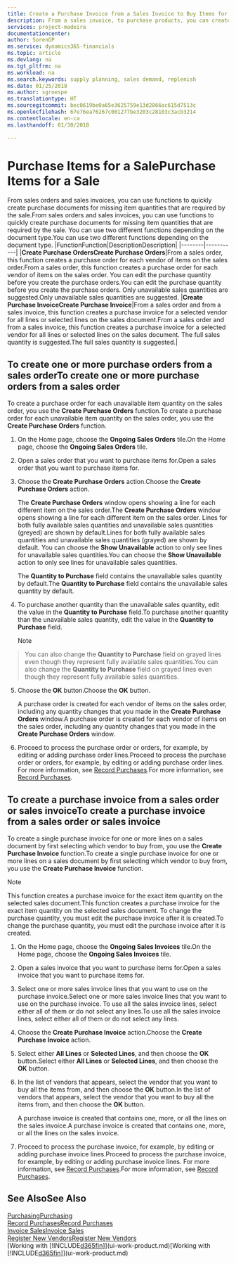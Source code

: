 ```yaml
---
title: Create a Purchase Invoice from a Sales Invoice to Buy Items for a Sale | Microsoft Docs
description: From a sales invoice, to purchase products, you can create a purchase invoice for a vendor or supplier.
services: project-madeira
documentationcenter: 
author: SorenGP
ms.service: dynamics365-financials
ms.topic: article
ms.devlang: na
ms.tgt_pltfrm: na
ms.workload: na
ms.search.keywords: supply planning, sales demand, replenish
ms.date: 01/25/2018
ms.author: sgroespe
ms.translationtype: HT
ms.sourcegitcommit: bec0619be0a65e3625759e13d2866ac615d7513c
ms.openlocfilehash: 67e76ea76267c001277be3203c28103c3acb3214
ms.contentlocale: en-ca
ms.lasthandoff: 01/30/2018

---
```

# <a name="purchase-items-for-a-sale"></a><span data-ttu-id="78bcb-103">Purchase Items for a Sale</span><span class="sxs-lookup"><span data-stu-id="78bcb-103">Purchase Items for a Sale</span></span>
<span data-ttu-id="78bcb-104">From sales orders and sales invoices, you can use functions to quickly create purchase documents for missing item quantities that are required by the sale.</span><span class="sxs-lookup"><span data-stu-id="78bcb-104">From sales orders and sales invoices, you can use functions to quickly create purchase documents for missing item quantities that are required by the sale.</span></span> <span data-ttu-id="78bcb-105">You can use two different functions depending on the document type.</span><span class="sxs-lookup"><span data-stu-id="78bcb-105">You can use two different functions depending on the document type.</span></span>
|<span data-ttu-id="78bcb-106">Function</span><span class="sxs-lookup"><span data-stu-id="78bcb-106">Function</span></span>|<span data-ttu-id="78bcb-107">Description</span><span class="sxs-lookup"><span data-stu-id="78bcb-107">Description</span></span>|
|--------|-----------|
|<span data-ttu-id="78bcb-108">**Create Purchase Orders**</span><span class="sxs-lookup"><span data-stu-id="78bcb-108">**Create Purchase Orders**</span></span>|<span data-ttu-id="78bcb-109">From a sales order, this function creates a purchase order for each vendor of items on the sales order.</span><span class="sxs-lookup"><span data-stu-id="78bcb-109">From a sales order, this function creates a purchase order for each vendor of items on the sales order.</span></span> <span data-ttu-id="78bcb-110">You can edit the purchase quantity before you create the purchase orders.</span><span class="sxs-lookup"><span data-stu-id="78bcb-110">You can edit the purchase quantity before you create the purchase orders.</span></span> <span data-ttu-id="78bcb-111">Only unavailable sales quantities are suggested.</span><span class="sxs-lookup"><span data-stu-id="78bcb-111">Only unavailable sales quantities are suggested.</span></span>
|<span data-ttu-id="78bcb-112">**Create Purchase Invoice**</span><span class="sxs-lookup"><span data-stu-id="78bcb-112">**Create Purchase Invoice**</span></span>|<span data-ttu-id="78bcb-113">From a sales order and from a sales invoice, this function creates a purchase invoice for a selected vendor for all lines or selected lines on the sales document.</span><span class="sxs-lookup"><span data-stu-id="78bcb-113">From a sales order and from a sales invoice, this function creates a purchase invoice for a selected vendor for all lines or selected lines on the sales document.</span></span> <span data-ttu-id="78bcb-114">The full sales quantity is suggested.</span><span class="sxs-lookup"><span data-stu-id="78bcb-114">The full sales quantity is suggested.</span></span>|

## <a name="to-create-one-or-more-purchase-orders-from-a-sales-order"></a><span data-ttu-id="78bcb-115">To create one or more purchase orders from a sales order</span><span class="sxs-lookup"><span data-stu-id="78bcb-115">To create one or more purchase orders from a sales order</span></span>
<span data-ttu-id="78bcb-116">To create a purchase order for each unavailable item quantity on the sales order, you use the **Create Purchase Orders** function.</span><span class="sxs-lookup"><span data-stu-id="78bcb-116">To create a purchase order for each unavailable item quantity on the sales order, you use the **Create Purchase Orders** function.</span></span>

1. <span data-ttu-id="78bcb-117">On the Home page, choose the **Ongoing Sales Orders** tile.</span><span class="sxs-lookup"><span data-stu-id="78bcb-117">On the Home page, choose the **Ongoing Sales Orders** tile.</span></span>
2. <span data-ttu-id="78bcb-118">Open a sales order that you want to purchase items for.</span><span class="sxs-lookup"><span data-stu-id="78bcb-118">Open a sales order that you want to purchase items for.</span></span>
3. <span data-ttu-id="78bcb-119">Choose the **Create Purchase Orders** action.</span><span class="sxs-lookup"><span data-stu-id="78bcb-119">Choose the **Create Purchase Orders** action.</span></span>

    <span data-ttu-id="78bcb-120">The **Create Purchase Orders** window opens showing a line for each different item on the sales order.</span><span class="sxs-lookup"><span data-stu-id="78bcb-120">The **Create Purchase Orders** window opens showing a line for each different item on the sales order.</span></span> <span data-ttu-id="78bcb-121">Lines for both fully available sales quantities and unavailable sales quantities (greyed) are shown by default.</span><span class="sxs-lookup"><span data-stu-id="78bcb-121">Lines for both fully available sales quantities and unavailable sales quantities (grayed) are shown by default.</span></span> <span data-ttu-id="78bcb-122">You can choose the **Show Unavailable** action to only see lines for unavailable sales quantities.</span><span class="sxs-lookup"><span data-stu-id="78bcb-122">You can choose the **Show Unavailable** action to only see lines for unavailable sales quantities.</span></span>

    <span data-ttu-id="78bcb-123">The **Quantity to Purchase** field contains the unavailable sales quantity by default.</span><span class="sxs-lookup"><span data-stu-id="78bcb-123">The **Quantity to Purchase** field contains the unavailable sales quantity by default.</span></span>
4. <span data-ttu-id="78bcb-124">To purchase another quantity than the unavailable sales quantity, edit the value in the **Quantity to Purchase** field.</span><span class="sxs-lookup"><span data-stu-id="78bcb-124">To purchase another quantity than the unavailable sales quantity, edit the value in the **Quantity to Purchase** field.</span></span>

    > [!NOTE]  
>   <span data-ttu-id="78bcb-125">You can also change the **Quantity to Purchase** field on grayed lines even though they represent fully available sales quantities.</span><span class="sxs-lookup"><span data-stu-id="78bcb-125">You can also change the **Quantity to Purchase** field on grayed lines even though they represent fully available sales quantities.</span></span>
5. <span data-ttu-id="78bcb-126">Choose the **OK** button.</span><span class="sxs-lookup"><span data-stu-id="78bcb-126">Choose the **OK** button.</span></span>

    <span data-ttu-id="78bcb-127">A purchase order is created for each vendor of items on the sales order, including any quantity changes that you made in the **Create Purchase Orders** window.</span><span class="sxs-lookup"><span data-stu-id="78bcb-127">A purchase order is created for each vendor of items on the sales order, including any quantity changes that you made in the **Create Purchase Orders** window.</span></span>
7. <span data-ttu-id="78bcb-128">Proceed to process the purchase order or orders, for example, by editing or adding purchase order lines.</span><span class="sxs-lookup"><span data-stu-id="78bcb-128">Proceed to process the purchase order or orders, for example, by editing or adding purchase order lines.</span></span> <span data-ttu-id="78bcb-129">For more information, see [Record Purchases](purchasing-how-record-purchases.md).</span><span class="sxs-lookup"><span data-stu-id="78bcb-129">For more information, see [Record Purchases](purchasing-how-record-purchases.md).</span></span>


## <a name="to-create-a-purchase-invoice-from-a-sales-order-or-sales-invoice"></a><span data-ttu-id="78bcb-130">To create a purchase invoice from a sales order or sales invoice</span><span class="sxs-lookup"><span data-stu-id="78bcb-130">To create a purchase invoice from a sales order or sales invoice</span></span>
<span data-ttu-id="78bcb-131">To create a single purchase invoice for one or more lines on a sales document by first selecting which vendor to buy from, you use the **Create Purchase Invoice** function.</span><span class="sxs-lookup"><span data-stu-id="78bcb-131">To create a single purchase invoice for one or more lines on a sales document by first selecting which vendor to buy from, you use the **Create Purchase Invoice** function.</span></span>

> [!NOTE]  
>   <span data-ttu-id="78bcb-132">This function creates a purchase invoice for the exact item quantity on the selected sales document.</span><span class="sxs-lookup"><span data-stu-id="78bcb-132">This function creates a purchase invoice for the exact item quantity on the selected sales document.</span></span> <span data-ttu-id="78bcb-133">To change the purchase quantity, you must edit the purchase invoice after it is created.</span><span class="sxs-lookup"><span data-stu-id="78bcb-133">To change the purchase quantity, you must edit the purchase invoice after it is created.</span></span>  

1. <span data-ttu-id="78bcb-134">On the Home page, choose the **Ongoing Sales Invoices** tile.</span><span class="sxs-lookup"><span data-stu-id="78bcb-134">On the Home page, choose the **Ongoing Sales Invoices** tile.</span></span>
2. <span data-ttu-id="78bcb-135">Open a sales invoice that you want to purchase items for.</span><span class="sxs-lookup"><span data-stu-id="78bcb-135">Open a sales invoice that you want to purchase items for.</span></span>
3. <span data-ttu-id="78bcb-136">Select one or more sales invoice lines that you want to use on the purchase invoice.</span><span class="sxs-lookup"><span data-stu-id="78bcb-136">Select one or more sales invoice lines that you want to use on the purchase invoice.</span></span> <span data-ttu-id="78bcb-137">To use all the sales invoice lines, select either all of them or do not select any lines.</span><span class="sxs-lookup"><span data-stu-id="78bcb-137">To use all the sales invoice lines, select either all of them or do not select any lines.</span></span>
4. <span data-ttu-id="78bcb-138">Choose the **Create Purchase Invoice** action.</span><span class="sxs-lookup"><span data-stu-id="78bcb-138">Choose the **Create Purchase Invoice** action.</span></span>
5. <span data-ttu-id="78bcb-139">Select either **All Lines** or **Selected Lines**, and then choose the **OK** button.</span><span class="sxs-lookup"><span data-stu-id="78bcb-139">Select either **All Lines** or **Selected Lines**, and then choose the **OK** button.</span></span>  
6. <span data-ttu-id="78bcb-140">In the list of vendors that appears, select the vendor that you want to buy all the items from, and then choose the **OK** button.</span><span class="sxs-lookup"><span data-stu-id="78bcb-140">In the list of vendors that appears, select the vendor that you want to buy all the items from, and then choose the **OK** button.</span></span>

    <span data-ttu-id="78bcb-141">A purchase invoice is created that contains one, more, or all the lines on the sales invoice.</span><span class="sxs-lookup"><span data-stu-id="78bcb-141">A purchase invoice is created that contains one, more, or all the lines on the sales invoice.</span></span>
7. <span data-ttu-id="78bcb-142">Proceed to process the purchase invoice, for example, by editing or adding purchase invoice lines.</span><span class="sxs-lookup"><span data-stu-id="78bcb-142">Proceed to process the purchase invoice, for example, by editing or adding purchase invoice lines.</span></span> <span data-ttu-id="78bcb-143">For more information, see [Record Purchases](purchasing-how-record-purchases.md).</span><span class="sxs-lookup"><span data-stu-id="78bcb-143">For more information, see [Record Purchases](purchasing-how-record-purchases.md).</span></span>

## <a name="see-also"></a><span data-ttu-id="78bcb-144">See Also</span><span class="sxs-lookup"><span data-stu-id="78bcb-144">See Also</span></span>
[<span data-ttu-id="78bcb-145">Purchasing</span><span class="sxs-lookup"><span data-stu-id="78bcb-145">Purchasing</span></span>](purchasing-manage-purchasing.md)  
[<span data-ttu-id="78bcb-146">Record Purchases</span><span class="sxs-lookup"><span data-stu-id="78bcb-146">Record Purchases</span></span>](purchasing-how-record-purchases.md)  
[<span data-ttu-id="78bcb-147">Invoice Sales</span><span class="sxs-lookup"><span data-stu-id="78bcb-147">Invoice Sales</span></span>](sales-how-invoice-sales.md)  
[<span data-ttu-id="78bcb-148">Register New Vendors</span><span class="sxs-lookup"><span data-stu-id="78bcb-148">Register New Vendors</span></span>](purchasing-how-register-new-vendors.md)  
<span data-ttu-id="78bcb-149">[Working with [!INCLUDE[d365fin](includes/d365fin_md.md)]](ui-work-product.md)</span><span class="sxs-lookup"><span data-stu-id="78bcb-149">[Working with [!INCLUDE[d365fin](includes/d365fin_md.md)]](ui-work-product.md)</span></span>

